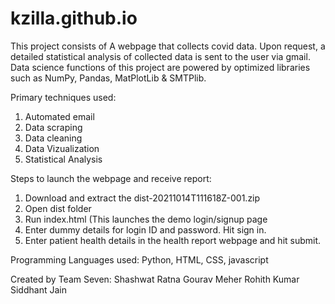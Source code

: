 # kzilla.github.io

This project consists of A webpage that collects covid data. Upon request, a detailed statistical analysis of collected data is sent to the user via gmail. Data science functions of this project are powered by optimized libraries such as NumPy, Pandas, MatPlotLib & SMTPlib.

Primary techniques used:

1. Automated email
2. Data scraping
3. Data cleaning
4. Data Vizualization
5. Statistical Analysis

Steps to launch the webpage and receive report:

1. Download and extract the dist-20211014T111618Z-001.zip
2. Open dist folder
3. Run index.html (This launches the demo login/signup page
4. Enter dummy details for login ID and password. Hit sign in.
5. Enter patient health details in the health report webpage and hit submit.


Programming Languages used:
Python, HTML, CSS, javascript


Created by Team Seven:
Shashwat Ratna
Gourav Meher
Rohith Kumar
Siddhant Jain
